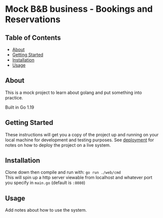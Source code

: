 # Mock B&B business - Bookings and Reservations

## Table of Contents

- [About](#about)
- [Getting Started](#getting_started)
- [Installation](#installing)
- [Usage](#installation)

## About <a name = "about"></a>

This is a mock project to learn about golang and put something into practice.

Built in Go 1.19

## Getting Started <a name = "getting_started"></a>

These instructions will get you a copy of the project up and running on your local machine for development and testing purposes. See [deployment](#deployment) for notes on how to deploy the project on a live system.

## Installation <a name = "installing"></a>

Clone down then compile and run with: `go run ./web/cmd` <br>
This will spin up a http server viewable from localhost and whatever port you specify in `main.go` (default is `:8080`)

## Usage <a name = "usage"></a>

Add notes about how to use the system.
